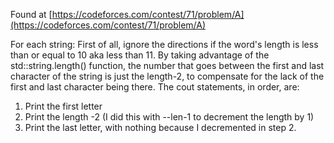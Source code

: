 Found at [https://codeforces.com/contest/71/problem/A](https://codeforces.com/contest/71/problem/A)

For each string:
First of all, ignore the directions if the word's length is less than or equal to 10 aka less than 11. By taking advantage of the std::string.length() function, the number that goes between the first and last character of the string is just the length-2, to compensate for the lack of the first and last character being there. The cout statements, in order, are:
1. Print the first letter
2. Print the length -2 (I did this with --len-1 to decrement the length by 1)
3. Print the last letter, with nothing because I decremented in step 2.
